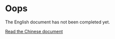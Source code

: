 # Oops

The English document has not been completed yet.

[Read the Chinese document](../../guide/)

